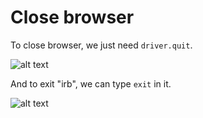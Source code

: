 # Close browser

To close browser, we just need `driver.quit`.

![alt text](https://raw.githubusercontent.com/hy1984427/BDD-with-PageObject/master/images/CloseBrowser.png "Close Browser")


And to exit "irb", we can type `exit` in it.

![alt text](https://raw.githubusercontent.com/hy1984427/BDD-with-PageObject/master/images/Exitirb.png "Exit irb")
